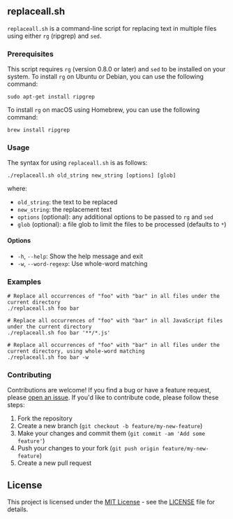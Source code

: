 replaceall.sh
-------------

`replaceall.sh` is a command-line script for replacing text in multiple files using either `rg` (ripgrep) and `sed`.

### Prerequisites

This script requires `rg` (version 0.8.0 or later) and `sed` to be installed on your system. To install `rg` on Ubuntu or Debian, you can use the following command:

`sudo apt-get install ripgrep`

To install `rg` on macOS using Homebrew, you can use the following command:

`brew install ripgrep`

### Usage

The syntax for using `replaceall.sh` is as follows:

`./replaceall.sh old_string new_string [options] [glob]`

where:

-   `old_string`: the text to be replaced
-   `new_string`: the replacement text
-   `options` (optional): any additional options to be passed to `rg` and `sed`
-   `glob` (optional): a file glob to limit the files to be processed (defaults to `*`)

#### Options

-   `-h`, `--help`: Show the help message and exit
-   `-w`, `--word-regexp`: Use whole-word matching

### Examples

```shell
# Replace all occurrences of "foo" with "bar" in all files under the current directory
./replaceall.sh foo bar

# Replace all occurrences of "foo" with "bar" in all JavaScript files under the current directory
./replaceall.sh foo bar '**/*.js'

# Replace all occurrences of "foo" with "bar" in all files under the current directory, using whole-word matching
./replaceall.sh foo bar -w
```

### Contributing

Contributions are welcome! If you find a bug or have a feature request, please [open an issue](https://github.com/balazser/replaceall.sh/issues/new). If you'd like to contribute code, please follow these steps:

1.  Fork the repository
2.  Create a new branch (`git checkout -b feature/my-new-feature`)
3.  Make your changes and commit them (`git commit -am 'Add some feature'`)
4.  Push your changes to your fork (`git push origin feature/my-new-feature`)
5.  Create a new pull request

## License

This project is licensed under the [MIT License](https://opensource.org/licenses/MIT) - see the [LICENSE](LICENSE) file for details.
